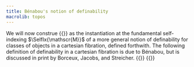 ```yaml
---
title: Bénabou's notion of definability
macrolib: topos
---
```


We will now construe {{<cref frct-002Q>}} as the instantiation at the fundamental
self-indexing $\SelfIx{\mathscr{M}}$ of a more general notion of
definability for classes of objects in a cartesian fibration, defined
forthwith. The following definition of definability in a cartesian fibration is due to Bénabou, but is discussed in print by Borceux, Jacobs, and Streicher.
{{<child frct-002W>}}
{{<child frct-002O>}}
